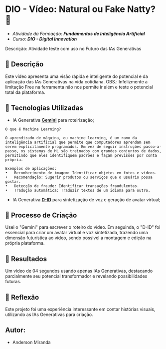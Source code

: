 # DIO - Vídeo: Natural ou Fake Natty? 🎥

- *Atividade da Formação: **Fundamentos de Inteligência Artificial***
- *Curso: **DIO - Digital Innovation***

Descrição: Atividade teste com uso no Futuro das IAs Generativas 


## 📒 Descrição
Este vídeo apresenta uma visão rápida e inteligente do potencial e da aplicação das IAs Generativas na vida cotidiana.
OBS.: Infelizmente a limitação Free na ferramenta não nos permite ir além e teste o potencial total da plataforma.


## 🤖 Tecnologias Utilizadas
- IA Generativa **[Gemini](https://gemini.google.com)** para roteirização;
~~~
O que é Machine Learning?

O aprendizado de máquina, ou machine learning, é um ramo da inteligência artificial que permite que computadores aprendam sem serem explicitamente programados. Em vez de seguir instruções passo-a-passo, os sistemas de ML são treinados com grandes conjuntos de dados, permitindo que eles identifiquem padrões e façam previsões por conta própria.

Exemplos de aplicações:
•	Reconhecimento de imagem: Identificar objetos em fotos e vídeos.
•	Recomendação: Sugerir produtos ou serviços que o usuário possa gostar.
•	Detecção de fraude: Identificar transações fraudulentas.
•	Tradução automática: Traduzir textos de um idioma para outro.
~~~
- IA Generativa **[D-ID](https://www.d-id.com)** para sintetização de voz e geração de avatar virtual;


## 🧐 Processo de Criação
Usei o "Gemini" para escrever o roteiro do vídeo. Em seguinda, o "D-ID" foi essencial para criar um avatar virtual e voz sintetizada, trazendo uma dimensão futurística ao vídeo, sendo possivel a montagem e edição na própria plataforma.


## 🚀 Resultados
Um vídeo de 04 segundos usando apenas IAs Generativas, destacando parcialmente seu potencial transformador e revelando possibilidades futuras.


## 💭 Reflexão
Este projeto foi uma experiência interessante em contar histórias visuais, utilizando as IAs Generativas para criação.


## Autor:
- Anderson Miranda
